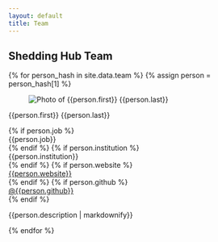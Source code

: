 ```yaml
---
layout: default
title: Team
---
```


<section class="section">
  <div class="container is-max-desktop content">
    <h2>Shedding Hub Team</h2>
    {% for person_hash in site.data.team %}
    {% assign person = person_hash[1] %}
    <div class="box">
      <div class="media">
        <div class="media-left">
          <figure class="image is-128x128">
            <img class="is-rounded" src="/assets/team/{{person_hash[0]}}.jpg"
              alt="Photo of {{person.first}} {{person.last}}" />
          </figure>
        </div>
        <div class="media-content">
          <p id="{{person_hash[0]}}" class="title is-4">{{person.first}} {{person.last}}</p>
          <p class="subtitle is-6">
          <ul style="list-style: none; margin: 0; padding: 0;">
            {% if person.job %}
            <li>
              <span class="icon-text">
                <span class="icon">
                  <i class="fa-solid fa-briefcase"></i>
                </span>
                <span>{{person.job}}</span>
              </span>
            </li>
            {% endif %}
            {% if person.institution %}
            <li>
              <span class="icon-text">
                <span class="icon">
                  <i class="fa-solid fa-building-columns"></i>
                </span>
                <span>{{person.institution}}</span>
              </span>
            </li>
            {% endif %}
            {% if person.website %}
            <li>
              <span class="icon-text">
                <span class="icon">
                  <i class="fa-solid fa-globe"></i>
                </span>
                <span><a href="{{person.website}}">{{person.website}}</a></span>
              </span>
            </li>
            {% endif %}
            {% if person.github %}
            <li>
              <span class="icon-text">
                <span class="icon">
                  <i class="fab fa-github"></i>
                </span>
                <span><a href="https://github.com/{{person.github}}">@{{person.github}}</a></span>
              </span>
            </li>
            {% endif %}
          </ul>
          </p>
          <p>{{person.description | markdownify}}</p>
        </div>
      </div>
    </div>
    {% endfor %}
  </div>
</section>
